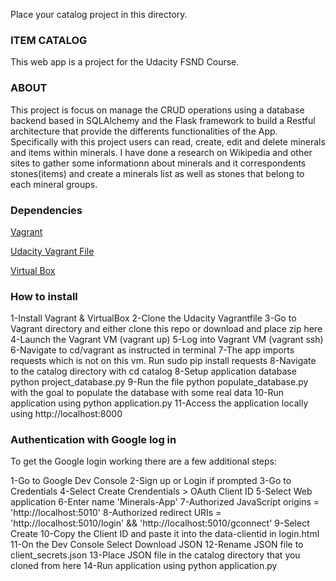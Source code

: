 Place your catalog project in this directory.

### ITEM CATALOG 
This web app is a project for the Udacity FSND Course.

### ABOUT

This project is focus on manage the CRUD operations using a database backend based in SQLAlchemy and the Flask framework to build a Restful architecture that provide the differents functionalities of the App. 
Specifically with this project users can read, create, edit and delete minerals and items within minerals. I have done a research on Wikipedia and other sites to gather some informationn about minerals and it correspondents stones(items) and create a minerals list as well as stones that belong to each mineral groups.

### Dependencies

[Vagrant](https://www.vagrantup.com/)

[Udacity Vagrant File](https://github.com/udacity/fullstack-nanodegree-vm)

[Virtual Box](https://www.virtualbox.org/wiki/Downloads)


### How to install

1-Install Vagrant & VirtualBox
2-Clone the Udacity Vagrantfile
3-Go to Vagrant directory and either clone this repo or download and place zip here
4-Launch the Vagrant VM (vagrant up)
5-Log into Vagrant VM (vagrant ssh)
6-Navigate to cd/vagrant as instructed in terminal
7-The app imports requests which is not on this vm. Run sudo pip install requests
8-Navigate to the catalog directory with cd catalog
8-Setup application database python project_database.py
9-Run the file python populate_database.py with the goal to populate the database with some real data
10-Run application using python application.py
11-Access the application locally using http://localhost:8000

### Authentication with Google log in 
To get the Google login working there are a few additional steps:

1-Go to Google Dev Console
2-Sign up or Login if prompted
3-Go to Credentials
4-Select Create Crendentials > OAuth Client ID
5-Select Web application
6-Enter name 'Minerals-App'
7-Authorized JavaScript origins = 'http://localhost:5010'
8-Authorized redirect URIs = 'http://localhost:5010/login' && 'http://localhost:5010/gconnect'
9-Select Create
10-Copy the Client ID and paste it into the data-clientid in login.html
11-On the Dev Console Select Download JSON
12-Rename JSON file to client_secrets.json
13-Place JSON file in the catalog directory that you cloned from here
14-Run application using python application.py
